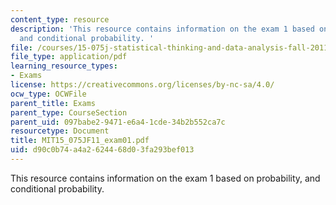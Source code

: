 ```yaml
---
content_type: resource
description: 'This resource contains information on the exam 1 based on probability,
  and conditional probability. '
file: /courses/15-075j-statistical-thinking-and-data-analysis-fall-2011/d90c0b74a4a2624468d03fa293bef013_MIT15_075JF11_exam01.pdf
file_type: application/pdf
learning_resource_types:
- Exams
license: https://creativecommons.org/licenses/by-nc-sa/4.0/
ocw_type: OCWFile
parent_title: Exams
parent_type: CourseSection
parent_uid: 097babe2-9471-e6a4-1cde-34b2b552ca7c
resourcetype: Document
title: MIT15_075JF11_exam01.pdf
uid: d90c0b74-a4a2-6244-68d0-3fa293bef013
---
```

This resource contains information on the exam 1 based on probability, and conditional probability. 